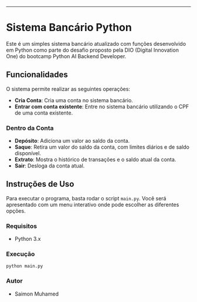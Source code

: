 * * *

Sistema Bancário Python
=======================

Este é um simples sistema bancário atualizado com funções desenvolvido em Python como parte do desafio proposto pela DIO (Digital Innovation One) do bootcamp Python AI Backend Developer.

Funcionalidades
---------------

O sistema permite realizar as seguintes operações:

*   **Cria Conta**: Cria uma conta no sistema bancário.
*   **Entrar com conta existente**: Entre no sistema bancário utilizando o CPF de uma conta existente.

### Dentro da Conta
  *   **Depósito**: Adiciona um valor ao saldo da conta.
  *   **Saque**: Retira um valor do saldo da conta, com limites diários e de saldo disponível.
  *   **Extrato**: Mostra o histórico de transações e o saldo atual da conta.
  *   **Sair**: Desloga da conta atual.

Instruções de Uso
-----------------

Para executar o programa, basta rodar o script `main.py`. Você será apresentado com um menu interativo onde pode escolher as diferentes opções.

### Requisitos

*   Python 3.x

### Execução

`python main.py`

### Autor

*   Saimon Muhamed

